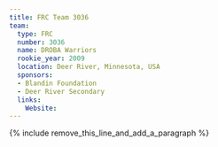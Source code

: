 ```yaml
---
title: FRC Team 3036
team:
  type: FRC
  number: 3036
  name: DROBA Warriors
  rookie_year: 2009
  location: Deer River, Minnesota, USA
  sponsors:
  - Blandin Foundation
  - Deer River Secondary
  links:
    Website:
---
```


{% include remove_this_line_and_add_a_paragraph %}